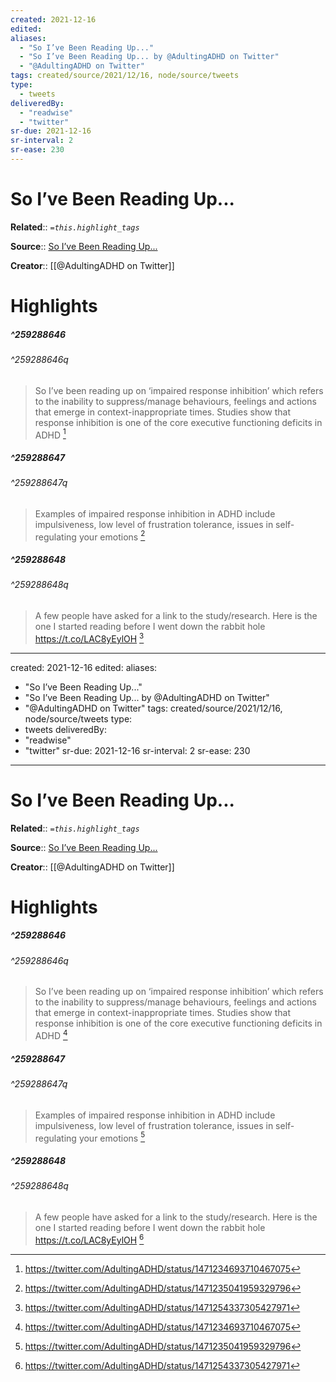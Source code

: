 ```yaml
---
created: 2021-12-16
edited:
aliases:
  - "So I’ve Been Reading Up..."
  - "So I’ve Been Reading Up... by @AdultingADHD on Twitter"
  - "@AdultingADHD on Twitter"
tags: created/source/2021/12/16, node/source/tweets
type: 
  - tweets
deliveredBy: 
  - "readwise"
  - "twitter"
sr-due: 2021-12-16
sr-interval: 2
sr-ease: 230
---
```

# So I’ve Been Reading Up...

**Related**:: 
*`=this.highlight_tags`*

**Source**:: [So I’ve Been Reading Up...](https://twitter.com/AdultingADHD/status/1471234693710467075)

**Creator**:: [[@AdultingADHD on Twitter]]

# Highlights
##### ^259288646

  


###### ^259288646q

> So I’ve been reading up on ‘impaired response inhibition’ which refers to the inability to suppress/manage behaviours, feelings and actions that emerge in context-inappropriate times.
> Studies show that response inhibition is one of the core executive functioning deficits in ADHD 
  [^259288646]

[^259288646]: https://twitter.com/AdultingADHD/status/1471234693710467075

##### ^259288647

  


###### ^259288647q

> Examples of impaired response inhibition in ADHD include impulsiveness, low level of frustration tolerance, issues in self-regulating your emotions 
  [^259288647]

[^259288647]: https://twitter.com/AdultingADHD/status/1471235041959329796

##### ^259288648

  


###### ^259288648q

> A few people have asked for a link to the study/research. Here is the one I started reading before I went down the rabbit hole https://t.co/LAC8yEylOH 
  [^259288648]

[^259288648]: https://twitter.com/AdultingADHD/status/1471254337305427971

---
created: 2021-12-16
edited:
aliases:
  - "So I’ve Been Reading Up..."
  - "So I’ve Been Reading Up... by @AdultingADHD on Twitter"
  - "@AdultingADHD on Twitter"
tags: created/source/2021/12/16, node/source/tweets
type: 
  - tweets
deliveredBy: 
  - "readwise"
  - "twitter"
sr-due: 2021-12-16
sr-interval: 2
sr-ease: 230
---
# So I’ve Been Reading Up...

**Related**:: 
*`=this.highlight_tags`*

**Source**:: [So I’ve Been Reading Up...](https://twitter.com/AdultingADHD/status/1471234693710467075)

**Creator**:: [[@AdultingADHD on Twitter]]

# Highlights
##### ^259288646

  


###### ^259288646q

> So I’ve been reading up on ‘impaired response inhibition’ which refers to the inability to suppress/manage behaviours, feelings and actions that emerge in context-inappropriate times.
> Studies show that response inhibition is one of the core executive functioning deficits in ADHD 
  [^259288646]

[^259288646]: https://twitter.com/AdultingADHD/status/1471234693710467075

##### ^259288647

  


###### ^259288647q

> Examples of impaired response inhibition in ADHD include impulsiveness, low level of frustration tolerance, issues in self-regulating your emotions 
  [^259288647]

[^259288647]: https://twitter.com/AdultingADHD/status/1471235041959329796

##### ^259288648

  


###### ^259288648q

> A few people have asked for a link to the study/research. Here is the one I started reading before I went down the rabbit hole https://t.co/LAC8yEylOH 
  [^259288648]

[^259288648]: https://twitter.com/AdultingADHD/status/1471254337305427971

